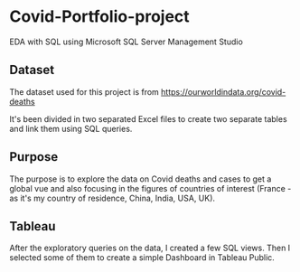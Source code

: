 # Covid-Portfolio-project
EDA with SQL using Microsoft SQL Server Management Studio

## Dataset

The dataset used for this project is from https://ourworldindata.org/covid-deaths

It's been divided in two separated Excel files to create two separate tables and link them using SQL queries.

## Purpose

The purpose is to explore the data on Covid deaths and cases to get a global vue and also focusing in the figures of countries of interest (France - as it's my country
of residence, China, India, USA, UK).

## Tableau

After the exploratory queries on the data, I created a few SQL views. Then I selected some of them to create a simple Dashboard in Tableau Public.
